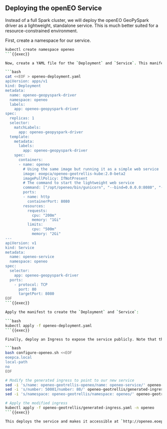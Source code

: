 ## Deploying the openEO Service

Instead of a full Spark cluster, we will deploy the openEO GeoPySpark driver as a lightweight, standalone service. This is much better suited for a resource-constrained environment.

First, create a namespace for our service.
```bash
kubectl create namespace openeo
```{{exec}}

Now, create a YAML file for the `Deployment` and `Service`. This manifest defines a single pod running the openEO service and exposes it within the cluster on port 8080.

```bash
cat <<EOF > openeo-deployment.yaml
apiVersion: apps/v1
kind: Deployment
metadata:
  name: openeo-geopyspark-driver
  namespace: openeo
  labels:
    app: openeo-geopyspark-driver
spec:
  replicas: 1
  selector:
    matchLabels:
      app: openeo-geopyspark-driver
  template:
    metadata:
      labels:
        app: openeo-geopyspark-driver
    spec:
      containers:
      - name: openeo
        # Using the same image but running it as a simple web service
        image: eoepca/openeo-geotrellis-kube:2.0-beta2
        imagePullPolicy: IfNotPresent
        # The command to start the lightweight web service
        command: ["/opt/openeo/bin/gunicorn", "--bind=0.0.0.0:8080", "--workers=1", "openeogeotrellis.deploy.local_web_service:app"]
        ports:
        - name: http
          containerPort: 8080
        resources:
          requests:
            cpu: "200m"
            memory: "1Gi"
          limits:
            cpu: "500m"
            memory: "2Gi"
---
apiVersion: v1
kind: Service
metadata:
  name: openeo-service
  namespace: openeo
spec:
  selector:
    app: openeo-geopyspark-driver
  ports:
    - protocol: TCP
      port: 80
      targetPort: 8080
EOF
```{{exec}}

Apply the manifest to create the `Deployment` and `Service`:

```bash
kubectl apply -f openeo-deployment.yaml
```{{exec}}

Finally, deploy an Ingress to expose the service publicly. Note that the service port is now `80`.

```bash
bash configure-openeo.sh <<EOF
eoepca.local
local-path
no
EOF

# Modify the generated ingress to point to our new service
sed -i 's/name: openeo-geotrellis-openeo/name: openeo-service/' openeo-geotrellis/generated-ingress.yaml
sed -i 's/number: 50001/number: 80/' openeo-geotrellis/generated-ingress.yaml
sed -i 's/namespace: openeo-geotrellis/namespace: openeo/' openeo-geotrellis/generated-ingress.yaml

# Apply the modified ingress
kubectl apply -f openeo-geotrellis/generated-ingress.yaml -n openeo
```{{exec}}

This deploys the service and makes it accessible at `http://openeo.eoepca.local`.